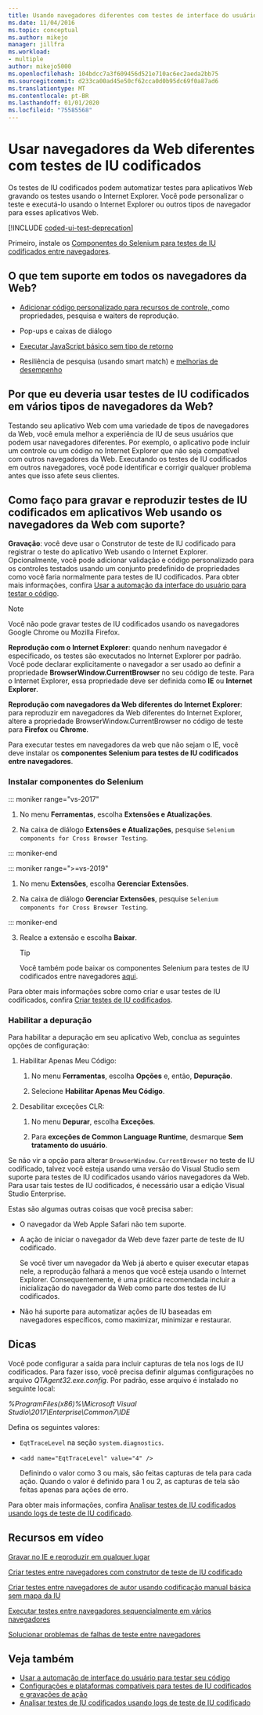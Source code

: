 ```yaml
---
title: Usando navegadores diferentes com testes de interface do usuário codificada
ms.date: 11/04/2016
ms.topic: conceptual
ms.author: mikejo
manager: jillfra
ms.workload:
- multiple
author: mikejo5000
ms.openlocfilehash: 104bdcc7a3f609456d521e710ac6ec2aeda2bb75
ms.sourcegitcommit: d233ca00ad45e50cf62cca0d0b95dc69f0a87ad6
ms.translationtype: MT
ms.contentlocale: pt-BR
ms.lasthandoff: 01/01/2020
ms.locfileid: "75585568"
---
```

# <a name="use-different-web-browsers-with-coded-ui-tests"></a>Usar navegadores da Web diferentes com testes de IU codificados

Os testes de IU codificados podem automatizar testes para aplicativos Web gravando os testes usando o Internet Explorer. Você pode personalizar o teste e executá-lo usando o Internet Explorer ou outros tipos de navegador para esses aplicativos Web.

[!INCLUDE [coded-ui-test-deprecation](includes/coded-ui-test-deprecation.md)]

Primeiro, instale os [Componentes do Selenium para testes de IU codificados entre navegadores](https://marketplace.visualstudio.com/items?itemName=AtinBansal.SeleniumcomponentsforCodedUICrossBrowserTesting).

## <a name="whats-supported-across-all-web-browsers"></a>O que tem suporte em todos os navegadores da Web?

- [Adicionar código personalizado para recursos de controle, ](https://devblogs.microsoft.com/devops/coded-ui-test-configuring-search-properties-while-recording-on-internet-explorer/)como propriedades, pesquisa e waiters de reprodução.

- Pop-ups e caixas de diálogo

- [Executar JavaScript básico sem tipo de retorno](https://devblogs.microsoft.com/devops/introducing-javascript-execution-on-internetexplorer-and-crossbrowser-in-coded-ui-test/)

- Resiliência de pesquisa (usando smart match) e [melhorias de desempenho](https://devblogs.microsoft.com/devops/guidelines-on-improving-performance-of-coded-ui-test-playback/)

## <a name="why-should-i-use-coded-ui-tests-across-multiple-web-browser-types"></a>Por que eu deveria usar testes de IU codificados em vários tipos de navegadores da Web?

Testando seu aplicativo Web com uma variedade de tipos de navegadores da Web, você emula melhor a experiência de IU de seus usuários que podem usar navegadores diferentes. Por exemplo, o aplicativo pode incluir um controle ou um código no Internet Explorer que não seja compatível com outros navegadores da Web. Executando os testes de IU codificados em outros navegadores, você pode identificar e corrigir qualquer problema antes que isso afete seus clientes.

## <a name="how-do-i-record-and-play-back-coded-ui-tests-on-web-applications-using-the-supported-web-browsers"></a>Como faço para gravar e reproduzir testes de IU codificados em aplicativos Web usando os navegadores da Web com suporte?

**Gravação**: você deve usar o Construtor de teste de IU codificado para registrar o teste do aplicativo Web usando o Internet Explorer. Opcionalmente, você pode adicionar validação e código personalizado para os controles testados usando um conjunto predefinido de propriedades como você faria normalmente para testes de IU codificados. Para obter mais informações, confira [Usar a automação da interface do usuário para testar o código](../test/use-ui-automation-to-test-your-code.md).

> [!NOTE]
> Você não pode gravar testes de IU codificados usando os navegadores Google Chrome ou Mozilla Firefox.

**Reprodução com o Internet Explorer**: quando nenhum navegador é especificado, os testes são executados no Internet Explorer por padrão. Você pode declarar explicitamente o navegador a ser usado ao definir a propriedade **BrowserWindow.CurrentBrowser** no seu código de teste. Para o Internet Explorer, essa propriedade deve ser definida como **IE** ou **Internet Explorer**.

**Reprodução com navegadores da Web diferentes do Internet Explorer**: para reproduzir em navegadores da Web diferentes do Internet Explorer, altere a propriedade BrowserWindow.CurrentBrowser no código de teste para **Firefox** ou **Chrome**.

Para executar testes em navegadores da web que não sejam o IE, você deve instalar os **componentes Selenium para testes de IU codificados entre navegadores**.

### <a name="install-selenium-components"></a>Instalar componentes do Selenium

::: moniker range="vs-2017"

1. No menu **Ferramentas**, escolha **Extensões e Atualizações**.

2. Na caixa de diálogo **Extensões e Atualizações**, pesquise `Selenium components for Cross Browser Testing`.

::: moniker-end

::: moniker range=">=vs-2019"

1. No menu **Extensões**, escolha **Gerenciar Extensões**.

2. Na caixa de diálogo **Gerenciar Extensões**, pesquise `Selenium components for Cross Browser Testing`.

::: moniker-end

3. Realce a extensão e escolha **Baixar**.

    > [!TIP]
    > Você também pode baixar os componentes Selenium para testes de IU codificados entre navegadores [aqui](https://marketplace.visualstudio.com/items?itemName=AtinBansal.SeleniumcomponentsforCodedUICrossBrowserTesting).

Para obter mais informações sobre como criar e usar testes de IU codificados, confira [Criar testes de IU codificados](../test/use-ui-automation-to-test-your-code.md).

### <a name="enable-debugging"></a>Habilitar a depuração

Para habilitar a depuração em seu aplicativo Web, conclua as seguintes opções de configuração:

1. Habilitar Apenas Meu Código:

    1. No menu **Ferramentas**, escolha **Opções** e, então, **Depuração**.

    2. Selecione **Habilitar Apenas Meu Código**.

2. Desabilitar exceções CLR:

    1. No menu **Depurar**, escolha **Exceções**.

    2. Para **exceções de Common Language Runtime**, desmarque **Sem tratamento do usuário**.

Se não vir a opção para alterar `BrowserWindow.CurrentBrowser` no teste de IU codificado, talvez você esteja usando uma versão do Visual Studio sem suporte para testes de IU codificados usando vários navegadores da Web. Para usar tais testes de IU codificados, é necessário usar a edição Visual Studio Enterprise.

Estas são algumas outras coisas que você precisa saber:

- O navegador da Web Apple Safari não tem suporte.

- A ação de iniciar o navegador da Web deve fazer parte de teste de IU codificado.

   Se você tiver um navegador da Web já aberto e quiser executar etapas nele, a reprodução falhará a menos que você esteja usando o Internet Explorer. Consequentemente, é uma prática recomendada incluir a inicialização do navegador da Web como parte dos testes de IU codificados.

- Não há suporte para automatizar ações de IU baseadas em navegadores específicos, como maximizar, minimizar e restaurar.

## <a name="tips"></a>Dicas

Você pode configurar a saída para incluir capturas de tela nos logs de IU codificados. Para fazer isso, você precisa definir algumas configurações no arquivo *QTAgent32.exe.config*. Por padrão, esse arquivo é instalado no seguinte local:

*%ProgramFiles(x86)%\Microsoft Visual Studio\2017\Enterprise\Common7\IDE*

Defina os seguintes valores:

- `EqtTraceLevel` na seção `system.diagnostics`.

- `<add name="EqtTraceLevel" value="4" />`

   Definindo o valor como 3 ou mais, são feitas capturas de tela para cada ação. Quando o valor é definido para 1 ou 2, as capturas de tela são feitas apenas para ações de erro.

Para obter mais informações, confira [Analisar testes de IU codificados usando logs de teste de IU codificado](../test/analyzing-coded-ui-tests-using-coded-ui-test-logs.md).

## <a name="video-resources"></a>Recursos em vídeo

[Gravar no IE e reproduzir em qualquer lugar](https://skydrive.live.com/redir?resid=AE5CD7309CCCC43C!183&authkey=!ANqaLtCZbtJrImU)

[Criar testes entre navegadores com construtor de teste de IU codificado](https://skydrive.live.com/redir?resid=AE5CD7309CCCC43C!184&authkey=!AKG8CSow_qmeTq8)

[Criar testes entre navegadores de autor usando codificação manual básica sem mapa da IU](https://skydrive.live.com/redir?resid=AE5CD7309CCCC43C!186&authkey=!AJaEvxJnsefyAT4)

[Executar testes entre navegadores sequencialmente em vários navegadores](https://skydrive.live.com/redir?resid=AE5CD7309CCCC43C!187&authkey=!ADI8eCQkxHnpOR8)

[Solucionar problemas de falhas de teste entre navegadores](https://skydrive.live.com/redir?resid=AE5CD7309CCCC43C!182&authkey=!AEpS48i295B49FI)

## <a name="see-also"></a>Veja também

- [Usar a automação de interface do usuário para testar seu código](../test/use-ui-automation-to-test-your-code.md)
- [Configurações e plataformas compatíveis para testes de IU codificados e gravações de ação](../test/supported-configurations-and-platforms-for-coded-ui-tests-and-action-recordings.md)
- [Analisar testes de IU codificados usando logs de teste de IU codificado](../test/analyzing-coded-ui-tests-using-coded-ui-test-logs.md)
